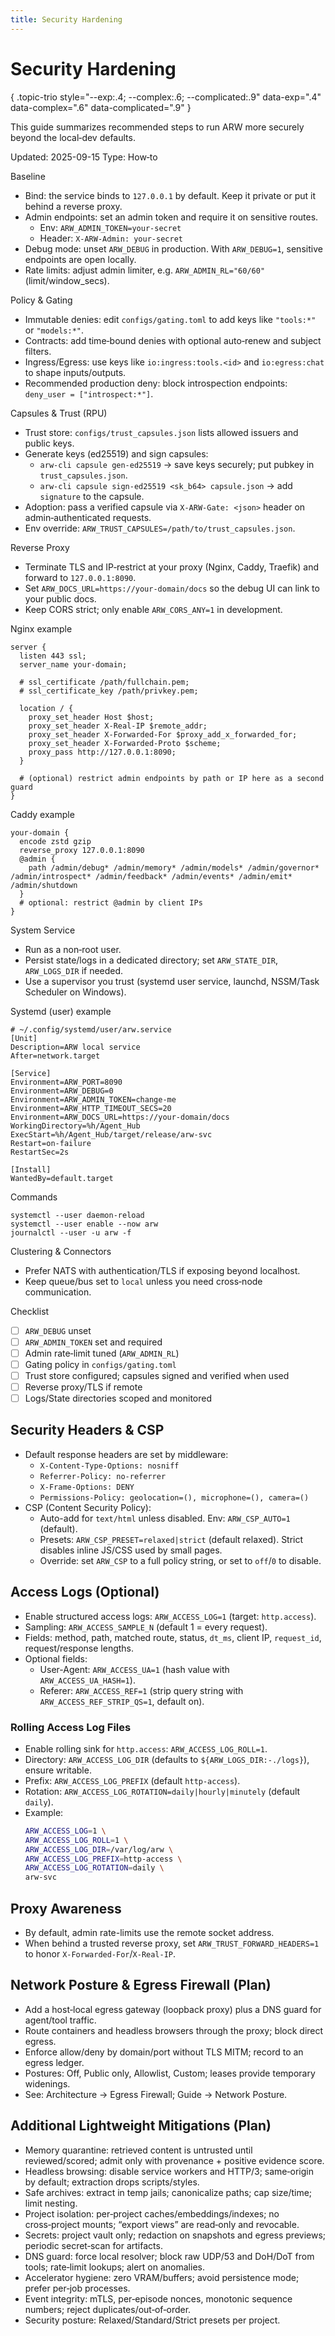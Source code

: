 ```yaml
---
title: Security Hardening
---
```


# Security Hardening
{ .topic-trio style="--exp:.4; --complex:.6; --complicated:.9" data-exp=".4" data-complex=".6" data-complicated=".9" }

This guide summarizes recommended steps to run ARW more securely beyond the local‑dev defaults.

Updated: 2025-09-15
Type: How‑to

Baseline
- Bind: the service binds to `127.0.0.1` by default. Keep it private or put it behind a reverse proxy.
- Admin endpoints: set an admin token and require it on sensitive routes.
  - Env: `ARW_ADMIN_TOKEN=your-secret`
  - Header: `X-ARW-Admin: your-secret`
- Debug mode: unset `ARW_DEBUG` in production. With `ARW_DEBUG=1`, sensitive endpoints are open locally.
- Rate limits: adjust admin limiter, e.g. `ARW_ADMIN_RL="60/60"` (limit/window_secs).

Policy & Gating
- Immutable denies: edit `configs/gating.toml` to add keys like `"tools:*"` or `"models:*"`.
- Contracts: add time‑bound denies with optional auto‑renew and subject filters.
- Ingress/Egress: use keys like `io:ingress:tools.<id>` and `io:egress:chat` to shape inputs/outputs.
 - Recommended production deny: block introspection endpoints: `deny_user = ["introspect:*"]`.

Capsules & Trust (RPU)
- Trust store: `configs/trust_capsules.json` lists allowed issuers and public keys.
- Generate keys (ed25519) and sign capsules:
  - `arw-cli capsule gen-ed25519` → save keys securely; put pubkey in `trust_capsules.json`.
  - `arw-cli capsule sign-ed25519 <sk_b64> capsule.json` → add `signature` to the capsule.
- Adoption: pass a verified capsule via `X-ARW-Gate: <json>` header on admin‑authenticated requests.
- Env override: `ARW_TRUST_CAPSULES=/path/to/trust_capsules.json`.

Reverse Proxy
- Terminate TLS and IP‑restrict at your proxy (Nginx, Caddy, Traefik) and forward to `127.0.0.1:8090`.
- Set `ARW_DOCS_URL=https://your-domain/docs` so the debug UI can link to your public docs.
- Keep CORS strict; only enable `ARW_CORS_ANY=1` in development.

Nginx example
```
server {
  listen 443 ssl;
  server_name your-domain;

  # ssl_certificate /path/fullchain.pem;
  # ssl_certificate_key /path/privkey.pem;

  location / {
    proxy_set_header Host $host;
    proxy_set_header X-Real-IP $remote_addr;
    proxy_set_header X-Forwarded-For $proxy_add_x_forwarded_for;
    proxy_set_header X-Forwarded-Proto $scheme;
    proxy_pass http://127.0.0.1:8090;
  }

  # (optional) restrict admin endpoints by path or IP here as a second guard
}
```

Caddy example
```
your-domain {
  encode zstd gzip
  reverse_proxy 127.0.0.1:8090
  @admin {
    path /admin/debug* /admin/memory* /admin/models* /admin/governor* /admin/introspect* /admin/feedback* /admin/events* /admin/emit* /admin/shutdown
  }
  # optional: restrict @admin by client IPs
}
```

System Service
- Run as a non‑root user.
- Persist state/logs in a dedicated directory; set `ARW_STATE_DIR`, `ARW_LOGS_DIR` if needed.
- Use a supervisor you trust (systemd user service, launchd, NSSM/Task Scheduler on Windows).

Systemd (user) example
```
# ~/.config/systemd/user/arw.service
[Unit]
Description=ARW local service
After=network.target

[Service]
Environment=ARW_PORT=8090
Environment=ARW_DEBUG=0
Environment=ARW_ADMIN_TOKEN=change-me
Environment=ARW_HTTP_TIMEOUT_SECS=20
Environment=ARW_DOCS_URL=https://your-domain/docs
WorkingDirectory=%h/Agent_Hub
ExecStart=%h/Agent_Hub/target/release/arw-svc
Restart=on-failure
RestartSec=2s

[Install]
WantedBy=default.target
```

Commands
```
systemctl --user daemon-reload
systemctl --user enable --now arw
journalctl --user -u arw -f
```

Clustering & Connectors
- Prefer NATS with authentication/TLS if exposing beyond localhost.
- Keep queue/bus set to `local` unless you need cross‑node communication.

Checklist
- [ ] `ARW_DEBUG` unset
- [ ] `ARW_ADMIN_TOKEN` set and required
- [ ] Admin rate‑limit tuned (`ARW_ADMIN_RL`)
- [ ] Gating policy in `configs/gating.toml`
- [ ] Trust store configured; capsules signed and verified when used
- [ ] Reverse proxy/TLS if remote
- [ ] Logs/State directories scoped and monitored

## Security Headers & CSP
- Default response headers are set by middleware:
  - `X-Content-Type-Options: nosniff`
  - `Referrer-Policy: no-referrer`
  - `X-Frame-Options: DENY`
  - `Permissions-Policy: geolocation=(), microphone=(), camera=()`
- CSP (Content Security Policy):
  - Auto-add for `text/html` unless disabled. Env: `ARW_CSP_AUTO=1` (default).
  - Presets: `ARW_CSP_PRESET=relaxed|strict` (default relaxed). Strict disables inline JS/CSS used by small pages.
  - Override: set `ARW_CSP` to a full policy string, or set to `off`/`0` to disable.

## Access Logs (Optional)
- Enable structured access logs: `ARW_ACCESS_LOG=1` (target: `http.access`).
- Sampling: `ARW_ACCESS_SAMPLE_N` (default 1 = every request).
- Fields: method, path, matched route, status, `dt_ms`, client IP, `request_id`, request/response lengths.
- Optional fields:
  - User-Agent: `ARW_ACCESS_UA=1` (hash value with `ARW_ACCESS_UA_HASH=1`).
  - Referer: `ARW_ACCESS_REF=1` (strip query string with `ARW_ACCESS_REF_STRIP_QS=1`, default on).

### Rolling Access Log Files
- Enable rolling sink for `http.access`: `ARW_ACCESS_LOG_ROLL=1`.
- Directory: `ARW_ACCESS_LOG_DIR` (defaults to `${ARW_LOGS_DIR:-./logs}`), ensure writable.
- Prefix: `ARW_ACCESS_LOG_PREFIX` (default `http-access`).
- Rotation: `ARW_ACCESS_LOG_ROTATION=daily|hourly|minutely` (default `daily`).
- Example:
  ```bash
  ARW_ACCESS_LOG=1 \
  ARW_ACCESS_LOG_ROLL=1 \
  ARW_ACCESS_LOG_DIR=/var/log/arw \
  ARW_ACCESS_LOG_PREFIX=http-access \
  ARW_ACCESS_LOG_ROTATION=daily \
  arw-svc
  ```

## Proxy Awareness
- By default, admin rate-limits use the remote socket address.
- When behind a trusted reverse proxy, set `ARW_TRUST_FORWARD_HEADERS=1` to honor `X-Forwarded-For`/`X-Real-IP`.

## Network Posture & Egress Firewall (Plan)
- Add a host‑local egress gateway (loopback proxy) plus a DNS guard for agent/tool traffic.
- Route containers and headless browsers through the proxy; block direct egress.
- Enforce allow/deny by domain/port without TLS MITM; record to an egress ledger.
- Postures: Off, Public only, Allowlist, Custom; leases provide temporary widenings.
- See: Architecture → Egress Firewall; Guide → Network Posture.

## Additional Lightweight Mitigations (Plan)
- Memory quarantine: retrieved content is untrusted until reviewed/scored; admit only with provenance + positive evidence score.
- Headless browsing: disable service workers and HTTP/3; same‑origin by default; extraction drops scripts/styles.
- Safe archives: extract in temp jails; canonicalize paths; cap size/time; limit nesting.
- Project isolation: per‑project caches/embeddings/indexes; no cross‑project mounts; “export views” are read‑only and revocable.
- Secrets: project vault only; redaction on snapshots and egress previews; periodic secret‑scan for artifacts.
- DNS guard: force local resolver; block raw UDP/53 and DoH/DoT from tools; rate‑limit lookups; alert on anomalies.
- Accelerator hygiene: zero VRAM/buffers; avoid persistence mode; prefer per‑job processes.
- Event integrity: mTLS, per‑episode nonces, monotonic sequence numbers; reject duplicates/out‑of‑order.
- Security posture: Relaxed/Standard/Strict presets per project.
